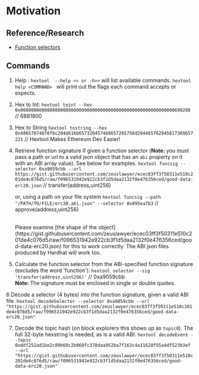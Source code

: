 # Motivation

## Reference/Research

- [Function selectors](<https://medium.com/coinmonks/function-selectors-in-solidity-understanding-and-working-with-them-25e07755e976#:~:text=The%20function%20signature%20is%20derived,myFunction(address%2Cuint256)%20.>)

## Commands

1. Help : `hextool  --help << or -h>>` will list available commands. `hextool help <COMMAND> ` will print out the flags each command accepts or expects.

2. Hex to Int: `hextool toint --hex 0x0000000000000000000000000000000000000000000000000000000000690208` // 6881800

3. Hex to String `hextool tostring --hex 0x486578746f6f6c204d616b657320457468657265756d204465762045617369657221` // Hextool Makes Ethereum Dev Easier!

4. Retrieve function signature if given a function selector (<b>Note: </b> you must pass a path or url to a valid json object that has an `abi` property on it with an ABI array value). See below for examples.
   `hextool funcsig --selector 0xa9059cbb --url https://gist.githubusercontent.com/zeuslawyer/ecec03ff3f50311e510c201de4c076d5/raw/f096531942e922cb3f1d5daa2132f0e476356ced/good-data-erc20.json` // transfer(address,uint256)

   or, using a path on your file system
   `hextool funcsig --path "/PATH/TO/FILE/erc20.abi.json" --selector 0x095ea7b3` // approve(address,uint256)

    <br>
    Please examine [the shape of the object](https://gist.githubusercontent.com/zeuslawyer/ecec03ff3f50311e510c201de4c076d5/raw/f096531942e922cb3f1d5daa2132f0e476356ced/good-data-erc20.json) for this to work correctly. The ABI json files produced by Hardhat will work too.
    <br>

5. Calculate the function selector from the ABI-specified function signature (excludes the word 'function'): `hextool selector --sig 'transfer(address,uint256)'` // 0xa9059cbb
   <br>
   <b>Note: </b> The signature must be enclosed in single or double quotes.
   <br>

6 Decode a selector (4 bytes) into the function signature, given a valid ABI file. `hextool decodeSelector --selector 0xa9059cbb --url "https://gist.githubusercontent.com/zeuslawyer/ecec03ff3f50311e510c201de4c076d5/raw/f096531942e922cb3f1d5daa2132f0e476356ced/good-data-erc20.json"`

7. Decode the topic hash (on block explorers this shows up as `topic0`). The full 32-byte hexstring is needed, as is a valid ABI. `hextool decodeEvent --topic 0xddf252ad1be2c89b69c2b068fc378daa952ba7f163c4a11628f55a4df523b3ef --url "https://gist.githubusercontent.com/zeuslawyer/ecec03ff3f50311e510c201de4c076d5/raw/f096531942e922cb3f1d5daa2132f0e476356ced/good-data-erc20.json"`
